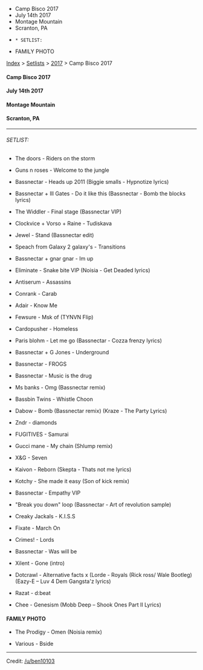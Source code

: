   * Camp Bisco 2017
  * July 14th 2017
  * Montage Mountain
  * Scranton, PA
  *     * SETLIST:
  * FAMILY PHOTO

[Index](https://www.reddit.com/r/bassnectar/wiki/index) >
[Setlists](https://www.reddit.com/r/bassnectar/wiki/interactive/setlists) >
[2017](https://www.reddit.com/r/bassnectar/wiki/interactive/setlists/2017) >
Camp Bisco 2017

#### Camp Bisco 2017

#### July 14th 2017

#### Montage Mountain

#### Scranton, PA



* * *

###### SETLIST:

  * The doors - Riders on the storm

  * Guns n roses - Welcome to the jungle

  * Bassnectar - Heads up 2011 (Biggie smalls - Hypnotize lyrics)

  * Bassnectar + Ill Gates - Do it like this (Bassnectar - Bomb the blocks lyrics)

  * The Widdler - Final stage (Bassnectar VIP)

  * Clockvice + Vorso + Raine - Tudiskava

  * Jewel - Stand (Bassnectar edit) 

  * Speach from Galaxy 2 galaxy's - Transitions

  * Bassnectar + gnar gnar - Im up 

  * Eliminate - Snake bite VIP (Noisia - Get Deaded lyrics)

  * Antiserum - Assassins

  * Conrank - Carab

  * Adair - Know Me

  * Fewsure - Msk of (TYNVN Flip)

  * Cardopusher - Homeless

  * Paris blohm - Let me go (Bassnectar - Cozza frenzy lyrics)

  * Bassnectar + G Jones - Underground

  * Bassnectar - FROGS

  * Bassnectar - Music is the drug

  * Ms banks - Omg (Bassnectar remix)

  * Bassbin Twins - Whistle Choon 

  * Dabow - Bomb (Bassnectar remix) (Kraze - The Party Lyrics)

  * Zndr - diamonds

  * FUGITIVES - Samurai

  * Gucci mane - My chain (Shlump remix)

  * X&G - Seven

  * Kaivon - Reborn (Skepta - Thats not me lyrics)

  * Kotchy - She made it easy (Son of kick remix)

  * Bassnectar - Empathy VIP

  * "Break you down" loop (Bassnectar - Art of revolution sample)

  * Creaky Jackals - K.I.S.S 

  * Fixate - March On 

  * Crimes! - Lords

  * Bassnectar - Was will be

  * Xilent - Gone (intro)

  * Dotcrawl - Alternative facts x (Lorde - Royals (Rick ross/ Wale Bootleg) (Eazy-E – Luv 4 Dem Gangsta'z lyrics)

  * Razat - d:beat

  * Chee - Genesism (Mobb Deep – Shook Ones Part II Lyrics)

#### FAMILY PHOTO

  * The Prodigy - Omen (Noisia remix)

  * Various - Bside

* * *

Credit: [/u/ben10103](/u/ben10103)

